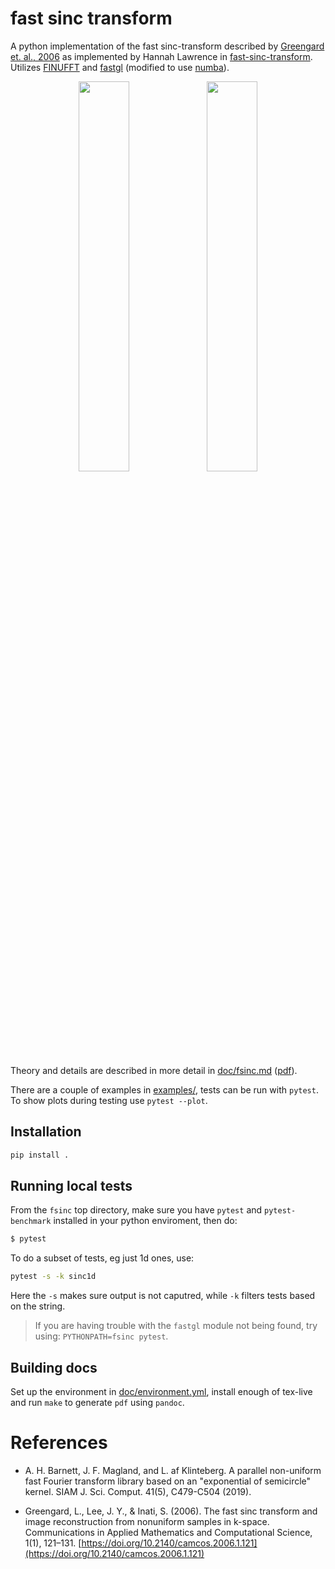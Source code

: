# fast sinc transform

A python implementation of the fast sinc-transform described by [Greengard et. al., 2006](https://doi.org/10.2140/camcos.2006.1.121) as implemented by Hannah Lawrence in [fast-sinc-transform](https://fast-sinc-transform.readthedocs.io/en/latest/Overview.html). Utilizes [FINUFFT](https://finufft.readthedocs.io/) and [fastgl](https://people.sc.fsu.edu/~jburkardt/py_src/fastgl/fastgl.html) (modified to use [numba](http://numba.pydata.org/)).

<p float="left" align="middle">
  <img src="https://raw.githubusercontent.com/gauteh/fsinc/master/doc/example_1d.png" width="40%" />
  <img src="https://raw.githubusercontent.com/gauteh/fsinc/master/doc/example_2d.png" width="40%" />
</p>

Theory and details are described in more detail in [doc/fsinc.md](doc/fsinc.md) ([pdf](https://raw.githubusercontent.com/gauteh/fsinc/master/doc/fsinc.pdf)).

There are a couple of examples in [examples/](examples/), tests can be run with `pytest`. To show plots during testing use `pytest --plot`.

## Installation

```sh
pip install .
```

## Running local tests

From the `fsinc` top directory, make sure you have `pytest` and
`pytest-benchmark` installed in your python enviroment, then do:
```sh
$ pytest
```
To do a subset of tests, eg just 1d ones, use:
```sh
pytest -s -k sinc1d
```
Here the `-s` makes sure output is not caputred, while `-k` filters tests based
on the string.

> If you are having trouble with the `fastgl` module not being found, try using:
> `PYTHONPATH=fsinc pytest`.

## Building docs

Set up the environment in [doc/environment.yml](doc/environment.yml), install enough of tex-live and run `make` to generate `pdf` using `pandoc`.

# References

* A. H. Barnett, J. F. Magland, and L. af Klinteberg. A parallel non-uniform fast Fourier transform library based on an "exponential of semicircle" kernel. SIAM J. Sci. Comput. 41(5), C479-C504 (2019).

* Greengard, L., Lee, J. Y., & Inati, S. (2006). The fast sinc transform and image reconstruction from nonuniform samples in k-space. Communications in Applied Mathematics and Computational Science, 1(1), 121–131. [https://doi.org/10.2140/camcos.2006.1.121](https://doi.org/10.2140/camcos.2006.1.121)
